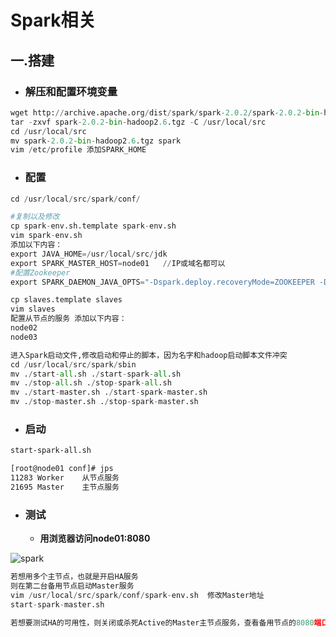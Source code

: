 # Spark相关

## 一.搭建

* ### **解压和配置环境变量**



```python
wget http://archive.apache.org/dist/spark/spark-2.0.2/spark-2.0.2-bin-hadoop2.6.tgz
tar -zxvf spark-2.0.2-bin-hadoop2.6.tgz -C /usr/local/src
cd /usr/local/src
mv spark-2.0.2-bin-hadoop2.6.tgz spark
vim /etc/profile 添加SPARK_HOME
```

* ### **配置**



```python
cd /usr/local/src/spark/conf/

#复制以及修改
cp spark-env.sh.template spark-env.sh
vim spark-env.sh   
添加以下内容：
export JAVA_HOME=/usr/local/src/jdk
export SPARK_MASTER_HOST=node01   //IP或域名都可以
#配置Zookeeper
export SPARK_DAEMON_JAVA_OPTS="-Dspark.deploy.recoveryMode=ZOOKEEPER -Dspark.deploy.zookeeper.url=node01:2181,node02:2181,node03:2181 -Dspark.deploy.zookeeper.dir=/spark"

cp slaves.template slaves
vim slaves  
配置从节点的服务 添加以下内容：
node02
node03

进入Spark启动文件,修改启动和停止的脚本，因为名字和hadoop启动脚本文件冲突
cd /usr/local/src/spark/sbin    
mv ./start-all.sh ./start-spark-all.sh
mv ./stop-all.sh ./stop-spark-all.sh 
mv ./start-master.sh ./start-spark-master.sh 
mv ./stop-master.sh ./stop-spark-master.sh 
```

* ### **启动**



```bash
start-spark-all.sh

[root@node01 conf]# jps
11283 Worker    从节点服务
21695 Master	主节点服务
```

* ### **测试**

  * **用浏览器访问node01:8080**



![spark](https://ae01.alicdn.com/kf/H9cee9e7aa9164a11af6860037c5854a6X.png)

```python
若想用多个主节点，也就是开启HA服务
则在第二台备用节点启动Master服务
vim /usr/local/src/spark/conf/spark-env.sh  修改Master地址
start-spark-master.sh

若想要测试HA的可用性，则关闭或杀死Active的Master主节点服务，查看备用节点的8080端口是否变成Active
```



